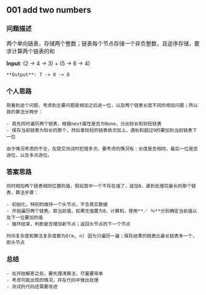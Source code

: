 ## 001 add two numbers

### 问题描述
两个单向链表，存储两个整数；链表每个节点存储一个非负整数，且逆序存储，要求计算两个链表的和

**Input**: (2 -> 4 -> 3) + (5 -> 6 -> 4)

    **Output**: 7 -> 0 -> 8

### 个人思路

    刚看到这个问题，考虑到主要问题是相加之后进一位，以及两个链表长度不同的相加问题；所以我的算法分两步：

    - 首先同时遍历两个链表，根据next属性是否为None，分出较长和较短链表
    - 保存当前链表为较长的那个，然后拿较短的链表依次加上，遇到和超过9的要加到当前链表下一位

    由于情况考虑的不全，在提交测试时犯错多次，要考虑的情况有：长度是否相同，最后一位是否进位，以及多次进位。

### 答案思路

    同时相加两个链表相同位置的值，假如其中一个不存在值了，就加0，直到处理完最长的那个链表，算法步骤：

    - 初始化，特别的维持一个头节点，不含真实数据
    - 开始遍历两个链表。取当前值，如果无值置为0，计算和，使用**／ ％**分别确定当前值以及下一位要加的值
    - 循环结束，判断是否增加新节点；返回头节点的下一个节点

    时间复杂度和算法复杂度都为O(m, n) 因为只遍历一遍；保存结果的链表比最长链表多一个，即头节点

### 总结

    - 在开始解答之前，要先理清算法，尽量要简单
    - 考虑可能出现的情况，并在代码中做出处理
    - 测试的代码还需要改进
